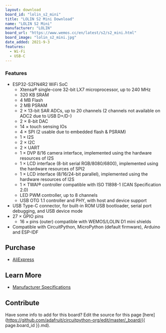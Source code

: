 ```yaml
---
layout: download
board_id: "lolin_s2_mini"
title: "LOLIN S2 Mini Download"
name: "LOLIN S2 Mini"
manufacturer: "LOLIN"
board_url: "https://www.wemos.cc/en/latest/s2/s2_mini.html"
board_image: "lolin_s2_mini.jpg"
date_added: 2021-9-3
features:
  - Wi-Fi
  - USB-C
---
```


### Features

- ESP32-S2FN4R2 WiFi SoC
    - Xtensa® single-core 32-bit LX7 microprocessor, up to 240 MHz
    - 320 KB SRAM
    - 4 MB Flash
    - 2 MB PSRAM
    - 2 × 13-bit SAR ADCs, up to 20 channels (2 channels not available on ADC2 due to USB D+/D-)
    - 2 × 8-bit DAC
    - 14 × touch sensing IOs
    - 4 × SPI (2 usable due to embedded flash & PSRAM)
    - 1 × I2S
    - 2 × I2C
    - 2 × UART
    - 1 × DVP 8/16 camera interface, implemented using the hardware resources of I2S
    - 1 × LCD interface (8-bit serial RGB/8080/6800), implemented using the hardware resources of SPI2
    - 1 × LCD interface (8/16/24-bit parallel), implemented using the hardware resources of I2S
    - 1 × TWAI® controller compatible with ISO 11898-1 (CAN Specification 2.0)
    - LED PWM controller, up to 8 channels
    - USB OTG 1.1 controller and PHY, with host and device support
- USB Type-C connector, for built-in ROM USB bootloader, serial port debugging, and USB device mode
- 27 × GPIO pins
    - 16 × pins (outer) compatible with WEMOS/LOLIN D1 mini shields
- Compatible with CircuitPython, MicroPython (default firmware), Arduino and ESP-IDF

## Purchase

* [AliExpress](https://www.aliexpress.com/item/1005003145192016.html)

## Learn More

* [Manufacturer Specifications](https://www.wemos.cc/en/latest/s2/s2_mini.html)

## Contribute

Have some info to add for this board? Edit the source for this page [here](https://github.com/adafruit/circuitpython-org/edit/master/_board/{{ page.board_id }}.md).
